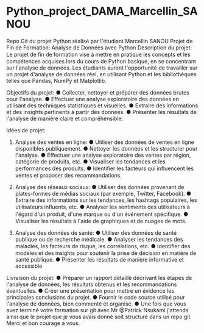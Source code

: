 # Python_project_DAMA_Marcellin_SANOU
Repo Git du projet Python réalisé par l'étudiant Marcellin SANOU
Projet de Fin de Formation: Analyse de Données avec Python
Description du projet:
Le projet de ﬁn de formation vise à mettre en pratique les concepts et les compétences acquises
lors du cours de Python basique, en se concentrant sur l'analyse de données. Les étudiants auront
l'opportunité de travailler sur un projet d'analyse de données réel, en utilisant Python et les
bibliothèques telles que Pandas, NumPy et Matplotlib.


Objectifs du projet:
● Collecter, nettoyer et préparer des données brutes pour l'analyse.
● Effectuer une analyse exploratoire des données en utilisant des techniques statistiques et
visuelles.
● Extraire des informations et des insights pertinents à partir des données.
● Présenter les résultats de l'analyse de manière claire et compréhensible.


Idées de projet:
1. Analyse des ventes en ligne:
● Utiliser des données de ventes en ligne disponibles publiquement.
● Nettoyer les données et les structurer pour l'analyse.
● Effectuer une analyse exploratoire des ventes par région, catégorie de produits, etc.
● Visualiser les tendances et les performances des produits.
● Identiﬁer les facteurs qui inﬂuencent les ventes et proposer des recommandations.

2. Analyse des réseaux sociaux:
● Utiliser des données provenant de plates-formes de médias sociaux (par exemple,
Twitter, Facebook).
● Extraire des informations sur les tendances, les hashtags populaires, les utilisateurs
inﬂuents, etc.
● Analyser les sentiments des utilisateurs à l'égard d'un produit, d'une marque ou d'un
événement spéciﬁque.
● Visualiser les résultats à l'aide de graphiques et de nuages de mots.

3. Analyse des données de santé:
● Utiliser des données de santé publique ou de recherche médicale.
● Analyser les tendances des maladies, les facteurs de risque, les corrélations, etc.
● Identiﬁer des modèles et des insights pour soutenir la prise de décision en matière de santé publique.
● Présenter les résultats de manière informative et accessible

Livraison du projet:
● Préparer un rapport détaillé décrivant les étapes de l'analyse de données, les résultats obtenus et les recommandations éventuelles.
● Créer une présentation pour mettre en évidence les principales conclusions du projet.
● Fournir le code source utilisé pour l'analyse de données, bien commenté et organisé.
● Une fois que vous avez terminé votre formation sur git avec Mr @Patrick Nsukami j'attends ainsi que le projet que je vous avais donné soit structuré dans un repo git. Merci et bon courage à vous.
